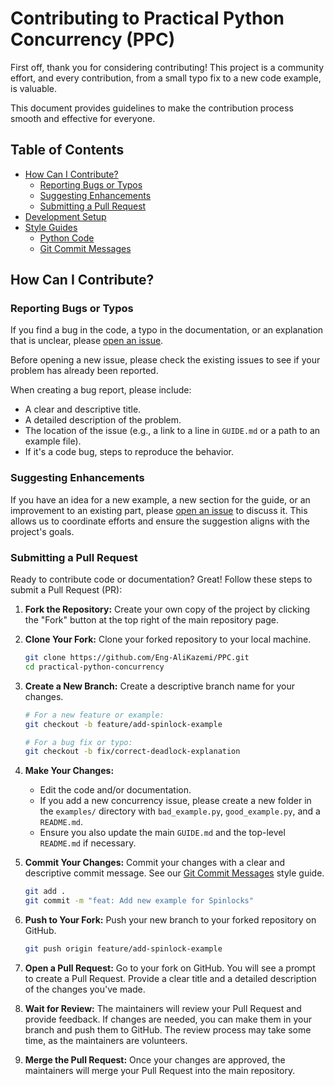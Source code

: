 # Contributing to Practical Python Concurrency (PPC)

First off, thank you for considering contributing! This project is a community effort, and every contribution, from a small typo fix to a new code example, is valuable.

This document provides guidelines to make the contribution process smooth and effective for everyone.

## Table of Contents
*   [How Can I Contribute?](#how-can-i-contribute)
    *   [Reporting Bugs or Typos](#reporting-bugs-or-typos)
    *   [Suggesting Enhancements](#suggesting-enhancements)
    *   [Submitting a Pull Request](#submitting-a-pull-request)
*   [Development Setup](#development-setup)
*   [Style Guides](#style-guides)
    *   [Python Code](#python-code)
    *   [Git Commit Messages](#git-commit-messages)

## How Can I Contribute?

### Reporting Bugs or Typos

If you find a bug in the code, a typo in the documentation, or an explanation that is unclear, please [open an issue](https://github.com/Eng-AliKazemi/PCH-PoP/issues).

Before opening a new issue, please check the existing issues to see if your problem has already been reported.

When creating a bug report, please include:
*   A clear and descriptive title.
*   A detailed description of the problem.
*   The location of the issue (e.g., a link to a line in `GUIDE.md` or a path to an example file).
*   If it's a code bug, steps to reproduce the behavior.

### Suggesting Enhancements

If you have an idea for a new example, a new section for the guide, or an improvement to an existing part, please [open an issue](https://github.com/Eng-AliKazemi/PCH-PoP/issues) to discuss it. This allows us to coordinate efforts and ensure the suggestion aligns with the project's goals.

### Submitting a Pull Request

Ready to contribute code or documentation? Great! Follow these steps to submit a Pull Request (PR):

1.  **Fork the Repository:** Create your own copy of the project by clicking the "Fork" button at the top right of the main repository page.

2.  **Clone Your Fork:** Clone your forked repository to your local machine.
    ```bash
    git clone https://github.com/Eng-AliKazemi/PPC.git
    cd practical-python-concurrency
    ```

3.  **Create a New Branch:** Create a descriptive branch name for your changes.
    ```bash
    # For a new feature or example:
    git checkout -b feature/add-spinlock-example

    # For a bug fix or typo:
    git checkout -b fix/correct-deadlock-explanation
    ```

4.  **Make Your Changes:**
    *   Edit the code and/or documentation.
    *   If you add a new concurrency issue, please create a new folder in the `examples/` directory with `bad_example.py`, `good_example.py`, and a `README.md`.
    *   Ensure you also update the main `GUIDE.md` and the top-level `README.md` if necessary.

5.  **Commit Your Changes:** Commit your changes with a clear and descriptive commit message. See our [Git Commit Messages](#git-commit-messages) style guide.
    ```bash
    git add .
    git commit -m "feat: Add new example for Spinlocks"
    ```

6.  **Push to Your Fork:** Push your new branch to your forked repository on GitHub.
    ```bash
    git push origin feature/add-spinlock-example
    ```

7.  **Open a Pull Request:** Go to your fork on GitHub. You will see a prompt to create a Pull Request. Provide a clear title and a detailed description of the changes you've made.

8.  **Wait for Review:** The maintainers will review your Pull Request and provide feedback. If changes are needed, you can make them in your branch and push them to GitHub. The review process may take some time, as the maintainers are volunteers.

9.  **Merge the Pull Request:** Once your changes are approved, the maintainers will merge your Pull Request into the main repository.
